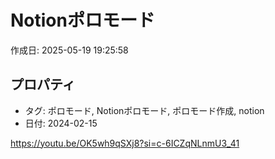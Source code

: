 # Notionポロモード

作成日: 2025-05-19 19:25:58

## プロパティ

- タグ: ポロモード, Notionポロモード, ポロモード作成, notion
- 日付: 2024-02-15

https://youtu.be/OK5wh9qSXj8?si=c-6ICZqNLnmU3_41
